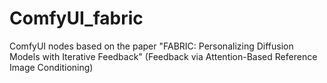 # ComfyUI_fabric
 ComfyUI nodes based on the paper "FABRIC: Personalizing Diffusion Models with Iterative Feedback" (Feedback via Attention-Based Reference Image Conditioning)
